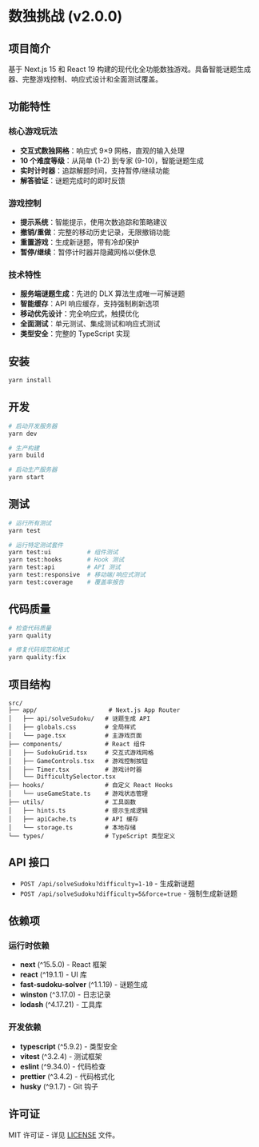# 数独挑战 (v2.0.0)

## 项目简介

基于 Next.js 15 和 React 19 构建的现代化全功能数独游戏。具备智能谜题生成器、完整游戏控制、响应式设计和全面测试覆盖。

## 功能特性

### 核心游戏玩法

- **交互式数独网格**：响应式 9×9 网格，直观的输入处理
- **10 个难度等级**：从简单 (1-2) 到专家 (9-10)，智能谜题生成
- **实时计时器**：追踪解题时间，支持暂停/继续功能
- **解答验证**：谜题完成时的即时反馈

### 游戏控制

- **提示系统**：智能提示，使用次数追踪和策略建议
- **撤销/重做**：完整的移动历史记录，无限撤销功能
- **重置游戏**：生成新谜题，带有冷却保护
- **暂停/继续**：暂停计时器并隐藏网格以便休息

### 技术特性

- **服务端谜题生成**：先进的 DLX 算法生成唯一可解谜题
- **智能缓存**：API 响应缓存，支持强制刷新选项
- **移动优先设计**：完全响应式，触摸优化
- **全面测试**：单元测试、集成测试和响应式测试
- **类型安全**：完整的 TypeScript 实现

## 安装

```bash
yarn install
```

## 开发

```bash
# 启动开发服务器
yarn dev

# 生产构建
yarn build

# 启动生产服务器
yarn start
```

## 测试

```bash
# 运行所有测试
yarn test

# 运行特定测试套件
yarn test:ui          # 组件测试
yarn test:hooks       # Hook 测试
yarn test:api         # API 测试
yarn test:responsive  # 移动端/响应式测试
yarn test:coverage    # 覆盖率报告
```

## 代码质量

```bash
# 检查代码质量
yarn quality

# 修复代码规范和格式
yarn quality:fix
```

## 项目结构

```
src/
├── app/                    # Next.js App Router
│   ├── api/solveSudoku/   # 谜题生成 API
│   ├── globals.css        # 全局样式
│   └── page.tsx           # 主游戏页面
├── components/            # React 组件
│   ├── SudokuGrid.tsx     # 交互式游戏网格
│   ├── GameControls.tsx   # 游戏控制按钮
│   ├── Timer.tsx          # 游戏计时器
│   └── DifficultySelector.tsx
├── hooks/                 # 自定义 React Hooks
│   └── useGameState.ts    # 游戏状态管理
├── utils/                 # 工具函数
│   ├── hints.ts           # 提示生成逻辑
│   ├── apiCache.ts        # API 缓存
│   └── storage.ts         # 本地存储
└── types/                 # TypeScript 类型定义
```

## API 接口

- `POST /api/solveSudoku?difficulty=1-10` - 生成新谜题
- `POST /api/solveSudoku?difficulty=5&force=true` - 强制生成新谜题

## 依赖项

### 运行时依赖

- **next** (^15.5.0) - React 框架
- **react** (^19.1.1) - UI 库
- **fast-sudoku-solver** (^1.1.19) - 谜题生成
- **winston** (^3.17.0) - 日志记录
- **lodash** (^4.17.21) - 工具库

### 开发依赖

- **typescript** (^5.9.2) - 类型安全
- **vitest** (^3.2.4) - 测试框架
- **eslint** (^9.34.0) - 代码检查
- **prettier** (^3.4.2) - 代码格式化
- **husky** (^9.1.7) - Git 钩子

## 许可证

MIT 许可证 - 详见 [LICENSE](LICENSE) 文件。
